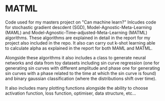 # MATML
Code used for my masters project on "Can machine learn?"
Inlcudes code for stochastic gradient descdent (SGD), Model-Agnostic-Meta-Learning (MAML) and  Model-Agnostic-Time-adjusted-Meta-Learning (MATML) algorithms. These algorithms are explained in detail in the report for my project also included in the repo. It also can carry out k-shot learning able to calculate alpha as explained in the report for both MAML and MATML. 

Alongside these algorithms it also includes a class to generate neural networks and data from toy datasets including sin curve regression (one for generating sin curves with different amplitude and phase one for generating sin curves with a phase related to the time at which the sin curve is found) and binary gaussian classification (where the distributions shift over time).

It also includes many plotting functions alongside the ability to choose activation function, loss function, optimiser, data structure, etc...
